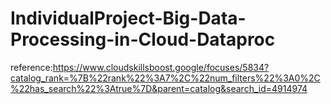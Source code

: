 # IndividualProject-Big-Data-Processing-in-Cloud-Dataproc
reference:https://www.cloudskillsboost.google/focuses/5834?catalog_rank=%7B%22rank%22%3A7%2C%22num_filters%22%3A0%2C%22has_search%22%3Atrue%7D&parent=catalog&search_id=4914974
